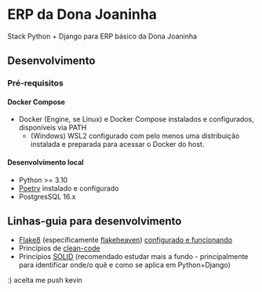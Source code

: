 # ERP da Dona Joaninha
Stack Python + Django para ERP básico da Dona Joaninha

## Desenvolvimento
### Pré-requisitos
#### Docker Compose
- Docker (Engine, se Linux) e Docker Compose instalados e configurados, disponíveis via PATH
  + (Windows) WSL2 configurado com pelo menos uma distribuição instalada e preparada para acessar o Docker do host.

#### Desenvolvimento local
- Python >= 3.10
- [Poetry](https://python-poetry.org/docs/) instalado e configurado <!-- (garantido funcionando na versão 1.8.2) -->
- PostgresSQL 16.x

## Linhas-guia para desenvolvimento
- [Flake8](https://flake8.pycqa.org/en/latest/) (especificamente [flakeheaven](https://flakeheaven.readthedocs.io/en/latest/index.html)) [configurado e funcionando](https://flakeheaven.readthedocs.io/en/latest/ide.html)
- Princípios de [clean-code](https://en.wiktionary.org/wiki/clean_code)
- Princípios [SOLID](https://pt.wikipedia.org/wiki/SOLID) (recomendado estudar mais a fundo - principalmente para identificar onde/o quê e como se aplica em Python+Django)






:) aceita me push kevin